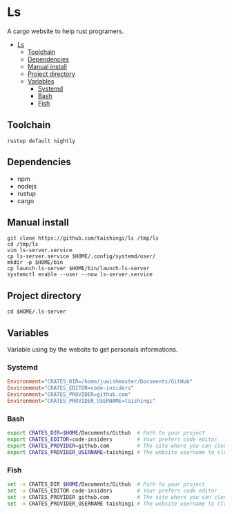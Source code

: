 # Ls

A cargo website to help rust programers.

- [Ls](#ls)
  - [Toolchain](#toolchain)
  - [Dependencies](#dependencies)
  - [Manual install](#manual-install)
  - [Project directory](#project-directory)
  - [Variables](#variables)
    - [Systemd](#systemd)
    - [Bash](#bash)
    - [Fish](#fish)

## Toolchain

```shell
rustup default nightly
```

## Dependencies

- npm
- nodejs
- rustup
- cargo

## Manual install

```shell
git clone https://github.com/taishingi/ls /tmp/ls
cd /tmp/ls
vim ls-server.service
cp ls-server.service $HOME/.config/systemd/user/  
mkdir -p $HOME/bin
cp launch-ls-server $HOME/bin/launch-ls-server
systemctl enable --user --now ls-server.service
```

## Project directory

```shell
cd $HOME/.ls-server
```

## Variables

Variable using by the website to get personals informations.

### Systemd

```ini
Environment="CRATES_DIR=/home/juwishmaster/Documents/GitHub"
Environment="CRATES_EDITOR=code-insiders"
Environment="CRATES_PROVIDER=github.com"
Environment="CRATES_PROVIDER_USERNAME=taishingi"             
```

### Bash

```bash
export CRATES_DIR=$HOME/Documents/Github  # Path to your project
export CRATES_EDITOR=code-insiders        # Your prefers code editor
export CRATES_PROVIDER=github.com         # The site where you can clone crates
export CRATES_PROVIDER_USERNAME=taishingi # The website username to clone crates
```

### Fish

```bash
set -x CRATES_DIR $HOME/Documents/Github  # Path to your project
set -x CRATES_EDITOR code-insiders        # Your prefers code editor
set -x CRATES_PROVIDER github.com         # The site where you can clone crates
set -x CRATES_PROVIDER_USERNAME taishingi # The website username to clone crates
```


